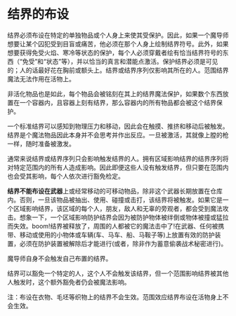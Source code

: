 # 结界的布设

结界必须布设在特定的单独物品或个人身上来使其受保护。因此，如果一个魔导师想要让某个囚犯受到目盲或痛苦，他必须在那个人身上绘制结界符号。此外，如果想要获得免受火焰、寒冷等状态的保护，每个人必须穿戴者绘有恰当结界符号的东西（“免受”和“状态”等），并以恰当的真言和潜能点激活。保护结界必须是可见的；人的话最好花在胸前或额头上。结界或结界序列仅影响其所在的人。范围结界魔法无法作用在活物上。

非活化物品也是如此，每个物品会被铭刻在其上的结界魔法保护，如果数个东西放置在一个容器内，且容器上刻有结界，那么容器内的所有物品都会被这个结界保护。

一个标准结界可以感知到物理压力和移动，因此会在触摸、推挤和移动后被触发。结界是个魔法物品因此本身并不会思考并作出反应。一旦被激活，其就像上膛的枪一样，随时准备被激发。

通常来说结界或结界序列只会影响触发结界的人。拥有区域影响结界的结界序列将对特定范围内的所有人造成影响。因此即便这些人没有触发结界，但只要在范围内也会受其影响，每个人依次进行豁免检定。

**结界不能布设在武器**上或经常移动的可移动物品，除非这个武器长期放置在仓库内。否则，一旦该物品被抽出、使用、碰撞或击打，该结界将被触发。如果它是一个区域影响结界，该区域的每个人，朋友，敌人和无辜的旁观者，都会受到魔法攻击。想象一下，一个区域影响防护结界会因为被防护物体被绊倒或物体被撞或猛拉而失效。boom!结界被释放了，周围的人都被它的魔法击中了!在武器、任何被携带、移动或使用的小物体或车辆(车、马车、船、马鞍子等)上放置有效的防护装置，必须在防护装置被解除后才能进行(或者，除非作为蓄意偷袭战术秘密进行)。

魔导师自身不会触发自己布置的结界。

结界可以豁免一个特定的人，这个人不会触发该结界，但一个范围影响结界被其他人触发时，这个额外豁免者仍会被魔法影响。

注：布设在衣物、毛坯等织物上的结界不会生效。范围效应结界布设在活物身上不会生效。
